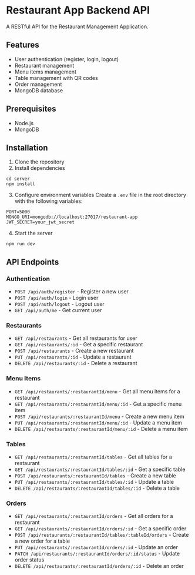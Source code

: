 
# Restaurant App Backend API

A RESTful API for the Restaurant Management Application.

## Features

- User authentication (register, login, logout)
- Restaurant management
- Menu items management
- Table management with QR codes
- Order management
- MongoDB database

## Prerequisites

- Node.js
- MongoDB

## Installation

1. Clone the repository
2. Install dependencies
```
cd server
npm install
```

3. Configure environment variables
Create a `.env` file in the root directory with the following variables:
```
PORT=5000
MONGO_URI=mongodb://localhost:27017/restaurant-app
JWT_SECRET=your_jwt_secret
```

4. Start the server
```
npm run dev
```

## API Endpoints

### Authentication
- `POST /api/auth/register` - Register a new user
- `POST /api/auth/login` - Login user
- `POST /api/auth/logout` - Logout user
- `GET /api/auth/me` - Get current user

### Restaurants
- `GET /api/restaurants` - Get all restaurants for user
- `GET /api/restaurants/:id` - Get a specific restaurant
- `POST /api/restaurants` - Create a new restaurant
- `PUT /api/restaurants/:id` - Update a restaurant
- `DELETE /api/restaurants/:id` - Delete a restaurant

### Menu Items
- `GET /api/restaurants/:restaurantId/menu` - Get all menu items for a restaurant
- `GET /api/restaurants/:restaurantId/menu/:id` - Get a specific menu item
- `POST /api/restaurants/:restaurantId/menu` - Create a new menu item
- `PUT /api/restaurants/:restaurantId/menu/:id` - Update a menu item
- `DELETE /api/restaurants/:restaurantId/menu/:id` - Delete a menu item

### Tables
- `GET /api/restaurants/:restaurantId/tables` - Get all tables for a restaurant
- `GET /api/restaurants/:restaurantId/tables/:id` - Get a specific table
- `POST /api/restaurants/:restaurantId/tables` - Create a new table
- `PUT /api/restaurants/:restaurantId/tables/:id` - Update a table
- `DELETE /api/restaurants/:restaurantId/tables/:id` - Delete a table

### Orders
- `GET /api/restaurants/:restaurantId/orders` - Get all orders for a restaurant
- `GET /api/restaurants/:restaurantId/orders/:id` - Get a specific order
- `POST /api/restaurants/:restaurantId/tables/:tableId/orders` - Create a new order for a table
- `PUT /api/restaurants/:restaurantId/orders/:id` - Update an order
- `PATCH /api/restaurants/:restaurantId/orders/:id/status` - Update order status
- `DELETE /api/restaurants/:restaurantId/orders/:id` - Delete an order

